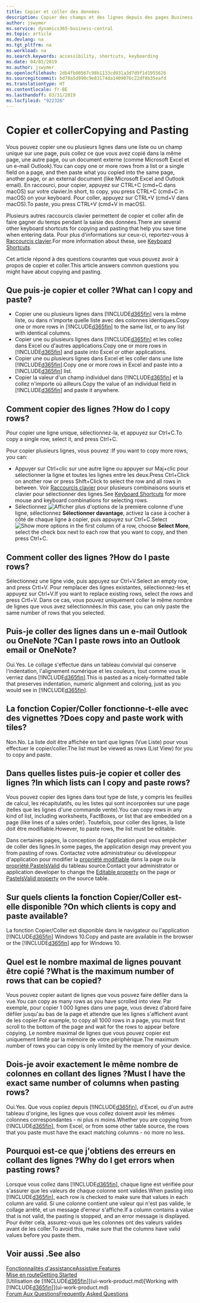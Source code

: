 ```yaml
---
title: Copier et coller des données
description: Copier des champs et des lignes depuis des pages Business Central et les coller à d'autres emplacements.
author: jswymer
ms.service: dynamics365-business-central
ms.topic: article
ms.devlang: na
ms.tgt_pltfrm: na
ms.workload: na
ms.search.keywords: accessibility, shortcuts, keyboarding
ms.date: 04/01/2019
ms.author: jswymer
ms.openlocfilehash: 2db4fb00567c98b1133cd031a3d7d9f1d1955626
ms.sourcegitcommit: bd78a5d990c9e83174da1409076c22df8b35eafd
ms.translationtype: HT
ms.contentlocale: fr-BE
ms.lasthandoff: 03/31/2019
ms.locfileid: "922326"
---
```

# <a name="copying-and-pasting"></a><span data-ttu-id="3b58e-103">Copier et coller</span><span class="sxs-lookup"><span data-stu-id="3b58e-103">Copying and Pasting</span></span>
<span data-ttu-id="3b58e-104">Vous pouvez copier une ou plusieurs lignes dans une liste ou un champ unique sur une page, puis collez ce que vous avez copié dans la même page, une autre page, ou un document externe (comme Microsoft Excel et un e-mail Outlook).</span><span class="sxs-lookup"><span data-stu-id="3b58e-104">You can copy one or more rows from a list or a single field on a page, and then paste what you copied into the same page, another page, or an external document (like Microsoft Excel and Outlook email).</span></span> <span data-ttu-id="3b58e-105">En raccourci, pour copier, appuyez sur CTRL+C (cmd+C dans macOS) sur votre clavier.</span><span class="sxs-lookup"><span data-stu-id="3b58e-105">In short, to copy, you press CTRL+C (cmd+C in macOS) on your keyboard.</span></span> <span data-ttu-id="3b58e-106">Pour coller, appuyez sur CTRL+V (cmd+V dans macOS).</span><span class="sxs-lookup"><span data-stu-id="3b58e-106">To paste, you press CTRL+V (cmd+V in macOS).</span></span>

<span data-ttu-id="3b58e-107">Plusieurs autres raccourcis clavier permettent de copier et coller afin de faire gagner du temps pendant la saisie des données.</span><span class="sxs-lookup"><span data-stu-id="3b58e-107">There are several other keyboard shortcuts for copying and pasting that help you save time when entering data.</span></span> <span data-ttu-id="3b58e-108">Pour plus d'informations sur ceux-ci, reportez-vous à [Raccourcis clavier](keyboard-shortcuts.md#CopyRows).</span><span class="sxs-lookup"><span data-stu-id="3b58e-108">For more information about these, see [Keyboard Shortcuts](keyboard-shortcuts.md#CopyRows).</span></span>

<span data-ttu-id="3b58e-109">Cet article répond à des questions courantes que vous pouvez avoir à propos de copier et coller.</span><span class="sxs-lookup"><span data-stu-id="3b58e-109">This article answers common questions you might have about copying and pasting.</span></span>  

## <a name="what-can-i-copy-and-paste"></a><span data-ttu-id="3b58e-110">Que puis-je copier et coller ?</span><span class="sxs-lookup"><span data-stu-id="3b58e-110">What can I copy and paste?</span></span>
-   <span data-ttu-id="3b58e-111">Copier une ou plusieurs lignes dans [!INCLUDE[d365fin](includes/d365fin_md.md)] vers la même liste, ou dans n'importe quelle liste avec des colonnes identiques.</span><span class="sxs-lookup"><span data-stu-id="3b58e-111">Copy one or more rows in [!INCLUDE[d365fin](includes/d365fin_md.md)] to the same list, or to any list with identical columns.</span></span>
-   <span data-ttu-id="3b58e-112">Copier une ou plusieurs lignes dans [!INCLUDE[d365fin](includes/d365fin_md.md)] et les collez dans Excel ou d'autres applications.</span><span class="sxs-lookup"><span data-stu-id="3b58e-112">Copy one or more rows in [!INCLUDE[d365fin](includes/d365fin_md.md)] and paste into Excel or other applications.</span></span>
-   <span data-ttu-id="3b58e-113">Copier une ou plusieurs lignes dans Excel et les coller dans une liste [!INCLUDE[d365fin](includes/d365fin_md.md)].</span><span class="sxs-lookup"><span data-stu-id="3b58e-113">Copy one or more rows in Excel and paste into a [!INCLUDE[d365fin](includes/d365fin_md.md)] list.</span></span>
-   <span data-ttu-id="3b58e-114">Copier la valeur d'un champ individuel dans [!INCLUDE[d365fin](includes/d365fin_md.md)] et la collez n'importe où ailleurs.</span><span class="sxs-lookup"><span data-stu-id="3b58e-114">Copy the value of an individual field in [!INCLUDE[d365fin](includes/d365fin_md.md)] and paste it anywhere.</span></span>

## <a name="how-do-i-copy-rows"></a><span data-ttu-id="3b58e-115">Comment copier des lignes ?</span><span class="sxs-lookup"><span data-stu-id="3b58e-115">How do I copy rows?</span></span>
<span data-ttu-id="3b58e-116">Pour copier une ligne unique, sélectionnez-la, et appuyez sur Ctrl+C.</span><span class="sxs-lookup"><span data-stu-id="3b58e-116">To copy a single row, select it, and press Ctrl+C.</span></span>

<span data-ttu-id="3b58e-117">Pour copier plusieurs lignes, vous pouvez :</span><span class="sxs-lookup"><span data-stu-id="3b58e-117">If you want to copy more rows, you can:</span></span>
-   <span data-ttu-id="3b58e-118">Appuyer sur Ctrl+clic sur une autre ligne ou appuyer sur Maj+clic pour sélectionner la ligne et toutes les lignes entre les deux.</span><span class="sxs-lookup"><span data-stu-id="3b58e-118">Press Ctrl+Click on another row or press Shift+Click to select the row and all rows in between.</span></span> <span data-ttu-id="3b58e-119">Voir [Raccourcis clavier](keyboard-shortcuts.md#CopyRows) pour plusieurs combinaisons souris et clavier pour sélectionner des lignes.</span><span class="sxs-lookup"><span data-stu-id="3b58e-119">See [Keyboard Shortcuts](keyboard-shortcuts.md#CopyRows) for more mouse and keyboard combinations for selecting rows.</span></span>
-   <span data-ttu-id="3b58e-120">Sélectionnez ![Afficher plus d'options](media/show-more-options-icon.png "icônes Afficher plus d'options") de la première colonne d'une ligne, sélectionnez **Sélectionner davantage**, activez la case à cocher à côté de chaque ligne à copier, puis appuyez sur Ctrl+C.</span><span class="sxs-lookup"><span data-stu-id="3b58e-120">Select ![Show more options](media/show-more-options-icon.png "Show more options icon") in the first column of a row, choose **Select More**, select the check box next to each row that you want to copy, and then press Ctrl+C.</span></span>

## <a name="how-do-i-paste-rows"></a><span data-ttu-id="3b58e-121">Comment coller des lignes ?</span><span class="sxs-lookup"><span data-stu-id="3b58e-121">How do I paste rows?</span></span>
<span data-ttu-id="3b58e-122">Sélectionnez une ligne vide, puis appuyez sur Ctrl+V.</span><span class="sxs-lookup"><span data-stu-id="3b58e-122">Select an empty row, and press Crtl+V.</span></span> <span data-ttu-id="3b58e-123">Pour remplacer des lignes existantes, sélectionnez-les et appuyez sur Ctrl+V.</span><span class="sxs-lookup"><span data-stu-id="3b58e-123">If you want to replace existing rows, select the rows and press Crtl+V.</span></span> <span data-ttu-id="3b58e-124">Dans ce cas, vous pouvez uniquement coller le même nombre de lignes que vous avez sélectionnées.</span><span class="sxs-lookup"><span data-stu-id="3b58e-124">In this case, you can only paste the same number of rows that you selected.</span></span>

<!-- Rows are pasted directly where your cursor is located. If you paste into an empty line, any existing subsequent lines will be moved after the pasted lines. If you paste into an existing line or lines, this will be overwritten.-->

## <a name="can-i-paste-rows-into-an-outlook-email-or-onenote"></a><span data-ttu-id="3b58e-125">Puis-je coller des lignes dans un e-mail Outlook ou OneNote ?</span><span class="sxs-lookup"><span data-stu-id="3b58e-125">Can I paste rows into an Outlook email or OneNote?</span></span>
<span data-ttu-id="3b58e-126">Oui.</span><span class="sxs-lookup"><span data-stu-id="3b58e-126">Yes.</span></span> <span data-ttu-id="3b58e-127">Le collage s'effectue dans un tableau convivial qui conserve l'indentation, l'alignement numérique et les couleurs, tout comme vous le verriez dans [!INCLUDE[d365fin](includes/d365fin_md.md)].</span><span class="sxs-lookup"><span data-stu-id="3b58e-127">This is pasted as a nicely-formatted table that preserves indentation, numeric alignment and coloring, just as you would see in [!INCLUDE[d365fin](includes/d365fin_md.md)].</span></span>

## <a name="does-copy-and-paste-work-with-tiles"></a><span data-ttu-id="3b58e-128">La fonction Copier/Coller fonctionne-t-elle avec des vignettes ?</span><span class="sxs-lookup"><span data-stu-id="3b58e-128">Does copy and paste work with tiles?</span></span>
<span data-ttu-id="3b58e-129">Non.</span><span class="sxs-lookup"><span data-stu-id="3b58e-129">No.</span></span> <span data-ttu-id="3b58e-130">La liste doit être affichée en tant que lignes (Vue Liste) pour vous effectuer le copier/coller.</span><span class="sxs-lookup"><span data-stu-id="3b58e-130">The list must be viewed as rows (List View) for you to copy and paste.</span></span>

## <a name="in-which-lists-can-i-copy-and-paste-rows"></a><span data-ttu-id="3b58e-131">Dans quelles listes puis-je copier et coller des lignes ?</span><span class="sxs-lookup"><span data-stu-id="3b58e-131">In which lists can I copy and paste rows?</span></span>
<span data-ttu-id="3b58e-132">Vous pouvez copier des lignes dans tout type de liste, y compris les feuilles de calcul, les récapitulatifs, ou les listes qui sont incorporées sur une page (telles que les lignes d'une commande vente).</span><span class="sxs-lookup"><span data-stu-id="3b58e-132">You can copy rows in any kind of list, including worksheets, FactBoxes, or list that are embedded on a page (like lines of a sales order).</span></span> <span data-ttu-id="3b58e-133">Toutefois, pour coller des lignes, la liste doit être modifiable.</span><span class="sxs-lookup"><span data-stu-id="3b58e-133">However, to paste rows, the list must be editable.</span></span>

<span data-ttu-id="3b58e-134">Dans certaines pages, la conception de l'application peut vous empêcher de coller des lignes.</span><span class="sxs-lookup"><span data-stu-id="3b58e-134">In some pages, the application design may prevent you from pasting of rows.</span></span> <span data-ttu-id="3b58e-135">Contactez votre administrateur ou développeur d'application pour modifier la [propriété modifiable](https://docs.microsoft.com/en-us/dynamics365/business-central/dev-itpro/developer/properties/devenv-editable-property) dans la page ou la [propriété PasteIsValid](https://docs.microsoft.com/en-us/dynamics365/business-central/dev-itpro/developer/properties/devenv-pasteisvalid-property) du tableau source.</span><span class="sxs-lookup"><span data-stu-id="3b58e-135">Contact your administrator or application developer to change the [Editable property](https://docs.microsoft.com/en-us/dynamics365/business-central/dev-itpro/developer/properties/devenv-editable-property) on the page or [PasteIsValid property](https://docs.microsoft.com/en-us/dynamics365/business-central/dev-itpro/developer/properties/devenv-pasteisvalid-property) on the source table.</span></span>

## <a name="on-which-clients-is-copy-and-paste-available"></a><span data-ttu-id="3b58e-136">Sur quels clients la fonction Copier/Coller est-elle disponible ?</span><span class="sxs-lookup"><span data-stu-id="3b58e-136">On which clients is copy and paste available?</span></span>
<span data-ttu-id="3b58e-137">La fonction Copier/Coller est disponible dans le navigateur ou l'application [!INCLUDE[d365fin](includes/d365fin_md.md)] Windows 10.</span><span class="sxs-lookup"><span data-stu-id="3b58e-137">Copy and paste are available in the browser or the [!INCLUDE[d365fin](includes/d365fin_md.md)] app for Windows 10.</span></span>

## <a name="what-is-the-maximum-number-of-rows-that-can-be-copied"></a><span data-ttu-id="3b58e-138">Quel est le nombre maximal de lignes pouvant être copié ?</span><span class="sxs-lookup"><span data-stu-id="3b58e-138">What is the maximum number of rows that can be copied?</span></span>
<span data-ttu-id="3b58e-139">Vous pouvez copier autant de lignes que vous pouvez faire défiler dans la vue.</span><span class="sxs-lookup"><span data-stu-id="3b58e-139">You can copy as many rows as you have scrolled into view.</span></span> <span data-ttu-id="3b58e-140">Par exemple, pour copier 1 000 lignes dans une page, vous devez d'abord faire défiler jusqu'au bas de la page et attendre que les lignes s'affichent avant de les copier.</span><span class="sxs-lookup"><span data-stu-id="3b58e-140">For example, to copy all 1000 rows in a page, you must first scroll to the bottom of the page and wait for the rows to appear before copying.</span></span> <span data-ttu-id="3b58e-141">Le nombre maximal de lignes que vous pouvez copier est uniquement limité par la mémoire de votre périphérique.</span><span class="sxs-lookup"><span data-stu-id="3b58e-141">The maximum number of rows you can copy is only limited by the memory of your device.</span></span>

## <a name="must-i-have-the-exact-same-number-of-columns-when-pasting-rows"></a><span data-ttu-id="3b58e-142">Dois-je avoir exactement le même nombre de colonnes en collant des lignes ?</span><span class="sxs-lookup"><span data-stu-id="3b58e-142">Must I have the exact same number of columns when pasting rows?</span></span>
<span data-ttu-id="3b58e-143">Oui.</span><span class="sxs-lookup"><span data-stu-id="3b58e-143">Yes.</span></span> <span data-ttu-id="3b58e-144">Que vous copiiez depuis [!INCLUDE[d365fin](includes/d365fin_md.md)], d'Excel, ou d'un autre tableau d'origine, les lignes que vous collez doivent avoir les mêmes colonnes correspondantes - ni plus ni moins.</span><span class="sxs-lookup"><span data-stu-id="3b58e-144">Whether you are copying from [!INCLUDE[d365fin](includes/d365fin_md.md)], from Excel, or from some other table source, the rows that you paste must have the exact matching columns - no more no less.</span></span>

## <a name="why-do-i-get-errors-when-pasting-rows"></a><span data-ttu-id="3b58e-145">Pourquoi est-ce que j'obtiens des erreurs en collant des lignes ?</span><span class="sxs-lookup"><span data-stu-id="3b58e-145">Why do I get errors when pasting rows?</span></span>
<span data-ttu-id="3b58e-146">Lorsque vous collez dans [!INCLUDE[d365fin](includes/d365fin_md.md)], chaque ligne est vérifiée pour s'assurer que les valeurs de chaque colonne sont valides.</span><span class="sxs-lookup"><span data-stu-id="3b58e-146">When pasting into [!INCLUDE[d365fin](includes/d365fin_md.md)], each row is checked to make sure that values in each column are valid.</span></span> <span data-ttu-id="3b58e-147">Si une colonne contient une valeur qui n'est pas valide, le collage arrêté, et un message d'erreur s'affiche.</span><span class="sxs-lookup"><span data-stu-id="3b58e-147">If a column contains a value that is not valid, the pasting is stopped, and an error message is displayed.</span></span> <span data-ttu-id="3b58e-148">Pour éviter cela, assurez-vous que les colonnes ont des valeurs valides avant de les coller.</span><span class="sxs-lookup"><span data-stu-id="3b58e-148">To avoid this, make sure that the columns have valid values before you paste them.</span></span>


## <a name="see-also"></a><span data-ttu-id="3b58e-149">Voir aussi .</span><span class="sxs-lookup"><span data-stu-id="3b58e-149">See also</span></span>
[<span data-ttu-id="3b58e-150">Fonctionnalités d'assistance</span><span class="sxs-lookup"><span data-stu-id="3b58e-150">Assistive Features</span></span>](ui-accessibility.md)  
[<span data-ttu-id="3b58e-151">Mise en route</span><span class="sxs-lookup"><span data-stu-id="3b58e-151">Getting Started</span></span>](product-get-started.md)  
<span data-ttu-id="3b58e-152">[Utilisation de [!INCLUDE[d365fin](includes/d365fin_md.md)]](ui-work-product.md)</span><span class="sxs-lookup"><span data-stu-id="3b58e-152">[Working with [!INCLUDE[d365fin](includes/d365fin_md.md)]](ui-work-product.md)</span></span>  
[<span data-ttu-id="3b58e-153">Forum Aux Questions</span><span class="sxs-lookup"><span data-stu-id="3b58e-153">Frequently Asked Questions</span></span>](across-faq.md)  
